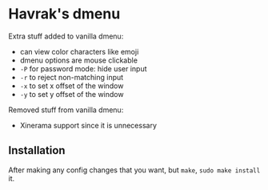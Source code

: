 # Havrak's dmenu

Extra stuff added to vanilla dmenu:

- can view color characters like emoji
- dmenu options are mouse clickable
- `-P` for password mode: hide user input
- `-r` to reject non-matching input
- `-x` to set x offset of the window
- `-y` to set y offset of the window

Removed stuff from vanilla dmenu:

- Xinerama support since it is unnecessary

## Installation

After making any config changes that you want, but `make`, `sudo make install` it.
